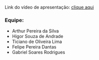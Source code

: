 Link do vídeo de apresentação: [clique aqui](https://youtu.be/c9Etu2zu1ig)

### Equipe: 
 - Arthur Pereira da Silva
 - Higor Souza de Andrade
 - Ticiano de Oliveira Lima
 - Felipe Pereira Dantas
 - Gabriel Soares Rodrigues
